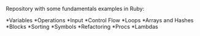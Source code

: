 Repository with some fundamentals examples in Ruby:

*Variables
*Operations
*Input
*Control Flow
*Loops
*Arrays and Hashes
*Blocks
*Sorting
*Symbols
*Refactoring
*Procs
*Lambdas
